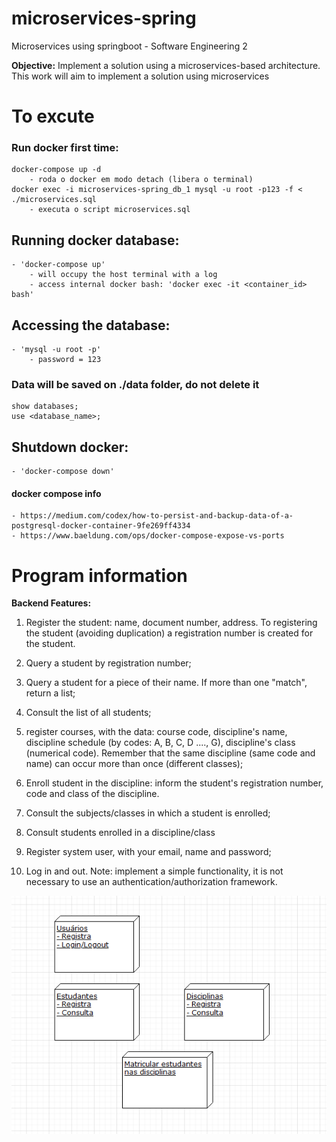 # microservices-spring
Microservices using springboot - Software Engineering 2 

**Objective:** Implement a solution using a microservices-based architecture. This work will aim to implement a solution using microservices

# To excute

### Run docker first time:
	docker-compose up -d
		- roda o docker em modo detach (libera o terminal)
	docker exec -i microservices-spring_db_1 mysql -u root -p123 -f < ./microservices.sql
		- executa o script microservices.sql

## Running docker database:
	- 'docker-compose up'
		- will occupy the host terminal with a log
		- access internal docker bash: 'docker exec -it <container_id> bash' 
## Accessing the database:
	- 'mysql -u root -p'
		- password = 123

### Data will be saved on ./data folder, do not delete it
```
show databases;
use <database_name>;
```

## Shutdown docker:
	- 'docker-compose down'

#### docker compose info
	- https://medium.com/codex/how-to-persist-and-backup-data-of-a-postgresql-docker-container-9fe269ff4334
	- https://www.baeldung.com/ops/docker-compose-expose-vs-ports

# Program information

**Backend Features:**
1. Register the student: name, document number, address. To  registering the student (avoiding duplication) a registration number is created for the student.

2. Query a student by registration number;

3. Query a student for a piece of their name. If more than one "match", return a list;

4. Consult the list of all students;

5. register courses, with the data: course code, discipline's name, discipline schedule (by codes: A, B, C, D ...., G), discipline's class (numerical code). Remember that the same discipline (same code and name) can occur more than once (different classes);

6. Enroll student in the discipline: inform the student's registration number, code and class of the discipline.

7. Consult the subjects/classes in which a student is enrolled;

8. Consult students enrolled in a discipline/class

9. Register system user, with your email, name and password;

10. Log in and out. Note: implement a simple functionality, it is not necessary to use an authentication/authorization framework.

![alt text](https://github.com/arthurmluz/microservices-spring/blob/main/img/microservices.png)

